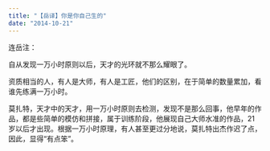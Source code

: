 ```yaml
---
title: "【岳译】你是你自己生的"
date: "2014-10-21"
---
```


连岳注：

自从发现一万小时原则以后，天才的光环就不那么耀眼了。

资质相当的人，有人是大师，有人是工匠，他们的区别，在于简单的数量累加，看谁先练满一万小时。

莫扎特，天才中的天才，用一万小时原则去检测，发现不是那么回事，他早年的作品，都是些简单的模仿和拼接，属于训练阶段，他展现自己大师水准的作品，21岁以后才出现。根据一万小时原理，有人甚至更过分地说，莫扎特出杰作迟了点，因此，显得“有点笨”。
